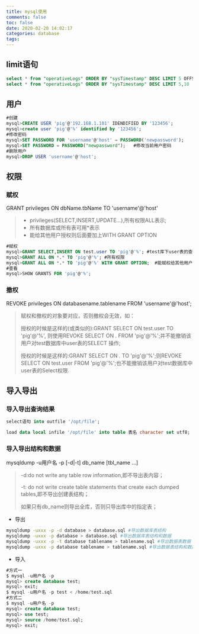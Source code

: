 ```yaml
---
title: mysql使用
comments: false
toc: false
date: 2020-02-20 14:02:17
categories: database
tags:
---
```


## limit语句

``` sql
select * from "operativeLogs" ORDER BY "sysTimestamp" DESC LIMIT 5 OFFSET 5    #postgresql
select * from "operativeLogs" ORDER BY "sysTimestamp" DESC LIMIT 5,10        #mysql
```

## 用户

``` sql
#创建
mysql>CREATE USER 'pig'@'192.168.1.101' IDENDIFIED BY '123456';
mysql>create user 'pig'@'%' identified by '123456';
#修改密码
mysql>SET PASSWORD FOR 'username'@'host' = PASSWORD('newpassword');
mysql>SET PASSWORD = PASSWORD("newpassword");   #修改当前用户密码
#删除用户
mysql>DROP USER 'username'@'host';
```

## 权限

### 赋权

GRANT privileges ON dbName.tbName TO 'username'@'host'
>* privileges(SELECT,INSERT,UPDATE...),所有权限ALL表示;
>* 所有数据库或所有表可用\*表示
>* 能给其他用户授权则后面要加上WITH GRANT OPTION

``` sql
#赋权
mysql>GRANT SELECT,INSERT ON test.user TO 'pig'@'%'; #test库下user表的查询插入权限
mysql>GRANT ALL ON *.* TO 'pig'@'%'; #所有权限
mysql>GRANT ALL ON *.* TO 'pig'@'%' WITH GRANT OPTION;  #能赋权给其他用户
#查看
mysql>SHOW GRANTS FOR 'pig'@'%';
```

### 撤权

REVOKE privileges ON databasename.tablename FROM 'username'@'host';
> 赋权和撤权的对象要对应，否则撤权会无效，如：
>
>授权的时候是这样的(或类似的):GRANT SELECT ON test.user TO 'pig'@'%', 则使用REVOKE SELECT ON *.* FROM 'pig'@'%';并不能撤销该用户对test数据库中user表的SELECT 操作;
>
>授权的时候是这样的:GRANT SELECT ON *.* TO 'pig'@'%';则REVOKE SELECT ON test.user FROM 'pig'@'%';也不能撤销该用户对test数据库中user表的Select权限.

## 导入导出

### 导入导出查询结果

``` sql
select语句 into outfile '/opt/file';

load data local infile '/opt/file' into table 表名 character set utf8;
```

### 导入导出结构和数据

mysqldump -u用户名 -p [-d|-t] db_name [tbl_name ...]
> -d:do not write any table row information,即不导出表内容；
>
> -t: do not write create table statements that create each dumped tables,即不导出创建表结构；
>
> 如果只有db_name则导出全库，否则只导出库中的指定表；

* 导出

``` sh
mysqldump -uxxx -p -d database > database.sql #导出数据库表结构
mysqldump -uxxx -p database > database.sql #导出数据库表结构和数据
mysqldump -uxxx -p -t database tablename > tablename.sql #导出数据表数据
mysqldump -uxxx -p database tablename > tablename.sql #导出数据表结构和数据
```
* 导入

``` sql
#方式一
$ mysql -u用户名 -p  
mysql> create database test;  
mysql> exit;  
$ mysql -u用户名 -p test < /home/test.sql
#方式二  
$ mysql -u用户名 -p   
mysql> create database test;  
mysql> use test;  
mysql> source /home/test.sql;  
mysql> exit;
```